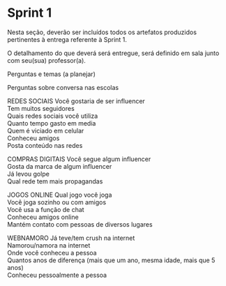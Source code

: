 # Sprint 1

Nesta seção, deverão ser incluídos todos os artefatos produzidos pertinentes à entrega referente à Sprint 1.

O detalhamento do que deverá será entregue, será definido em sala junto com seu(sua) professor(a).

Perguntas e temas (a planejar)

Perguntas sobre conversa nas escolas

REDES SOCIAIS
Você gostaria de ser influencer  
Tem muitos seguidores  
Quais redes sociais você utiliza  
Quanto tempo gasto em media  
Quem é viciado em celular  
Conheceu amigos  
Posta conteúdo nas redes


COMPRAS DIGITAIS
Você segue algum influencer  
Gosta da marca de algum influencer  
Já levou golpe  
Qual rede tem mais propagandas  

JOGOS ONLINE
Qual jogo você joga  
Você joga sozinho ou com amigos  
Você usa a função de chat  
Conheceu amigos online  
Mantém contato com pessoas de diversos lugares  


WEBNAMORO
Já teve/tem crush na internet  
Namorou/namora na internet  
Onde você conheceu a pessoa  
Quantos anos de diferença (mais que um ano, mesma idade, mais que 5 anos)  
Conheceu pessoalmente a pessoa  

